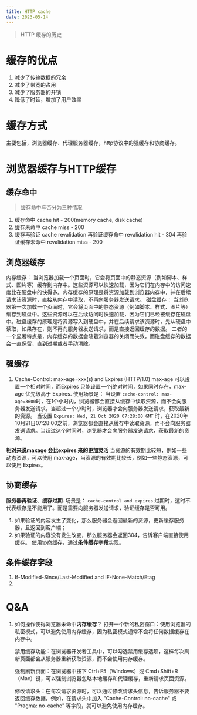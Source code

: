 ```yaml
---
title: HTTP cache
date: 2023-05-14
---
```



> HTTP 缓存的历史 

# 缓存的优点
1. 减少了传输数据的冗余
2. 减少了带宽的占用
3. 减少了服务器的开销
4. 降低了时延，增加了用户效率

# 缓存方式
主要包括，浏览器缓存、代理服务器缓存，http协议中的强缓存和协商缓存。


# 浏览器缓存与HTTP缓存

## 缓存命中
> 缓存命中与否分为三种情况
1. 缓存命中 cache hit - 200(memory cache, disk cache)
2. 缓存未命中 cache miss - 200
3. 缓存再验证 cache revalidation
    再验证缓存命中 revalidation hit - 304
    再验证缓存未命中 revalidation miss - 200


## 浏览器缓存
内存缓存：
    当浏览器加载一个页面时，它会将页面中的静态资源（例如脚本、样式、图片等）缓存到内存中。这些资源可以快速加载，因为它们在内存中的访问速度比在硬盘中的快得多。内存缓存的原理是将资源加载到浏览器内存中，并在后续请求该资源时，直接从内存中读取，不再向服务器发送请求。
磁盘缓存：
    当浏览器第一次加载一个页面时，它会将页面中的静态资源（例如脚本、样式、图片等）缓存到磁盘中。这些资源可以在后续访问时快速加载，因为它们已经被缓存在磁盘中。磁盘缓存的原理是将资源写入到硬盘中，并在后续请求该资源时，先从硬盘中读取，如果存在，则不再向服务器发送请求，而是直接返回缓存的数据。
二者的一个显著特点是，内存缓存的数据会随着浏览器的关闭而失效，而磁盘缓存的数据会一直保留，直到过期或者手动清除。

## 强缓存
1. Cache-Control: max-age=xxx(s) and Expires (HTTP/1.0)
max-age 可以设置一个相对时间，而Expires 只能设置一个j绝对时间，如果同时存在，max-age 优先级高于 Expires.
使用场景是：
当设置 `cache-control: max-age=3600`时，在1个小时内，浏览器都会直接从缓存中读取资源，而不会向服务器发送请求。当超过一个小时时，浏览器才会向服务器发送请求，获取最新的资源。
当设置 `Expires: Wed, 21 Oct 2020 07:28:00 GMT` 时，在2020年10月21日07:28:00之前，浏览器都会直接从缓存中读取资源，而不会向服务器发送请求。当超过这个时间时，浏览器才会向服务器发送请求，获取最新的资源。

**相对来说maxage 会比expires 来的更加灵活**
当资源的有效期比较短，例如一些动态资源，可以使用 max-age，当资源的有效期比较长，例如一些静态资源，可以使用 Expires。

## 协商缓存
**服务器再验证**、**缓存过期**.
场景是：
`cache-control and expires` 过期时，这时不代表缓存是不能用了。而是需要向服务器发送请求，验证缓存是否可用。
1. 如果验证的内容发生了变化，那么服务器会返回最新的资源，更新缓存服务器，且返回到客户端；
2. 如果验证的内容没有发生改变，那么服务器会返回304，告诉客户端直接使用缓存。
使用协商缓存，通过**条件缓存字段**实现。

## 条件缓存字段
1. If-Modified-Since/Last-Modified and IF-None-Match/Etag
2. 

# Q&A

1. 如何操作使得浏览器未命中**内存缓存**？
    打开一个新的私密窗口：使用浏览器的私密模式，可以避免使用内存缓存，因为私密模式通常不会将任何数据缓存在内存中。

    禁用缓存功能：在浏览器开发者工具中，可以勾选禁用缓存选项，这样每次刷新页面都会从服务器重新获取资源，而不会使用内存缓存。

    强制刷新页面：在浏览器中按下 Ctrl+F5（Windows）或 Cmd+Shift+R（Mac）键，可以强制浏览器忽略本地缓存和代理缓存，重新请求页面资源。

    修改请求头：在每次请求资源时，可以通过修改请求头信息，告诉服务器不要返回缓存数据。例如，在请求头中加入 "Cache-Control: no-cache" 或 "Pragma: no-cache" 等字段，就可以避免使用内存缓存。

